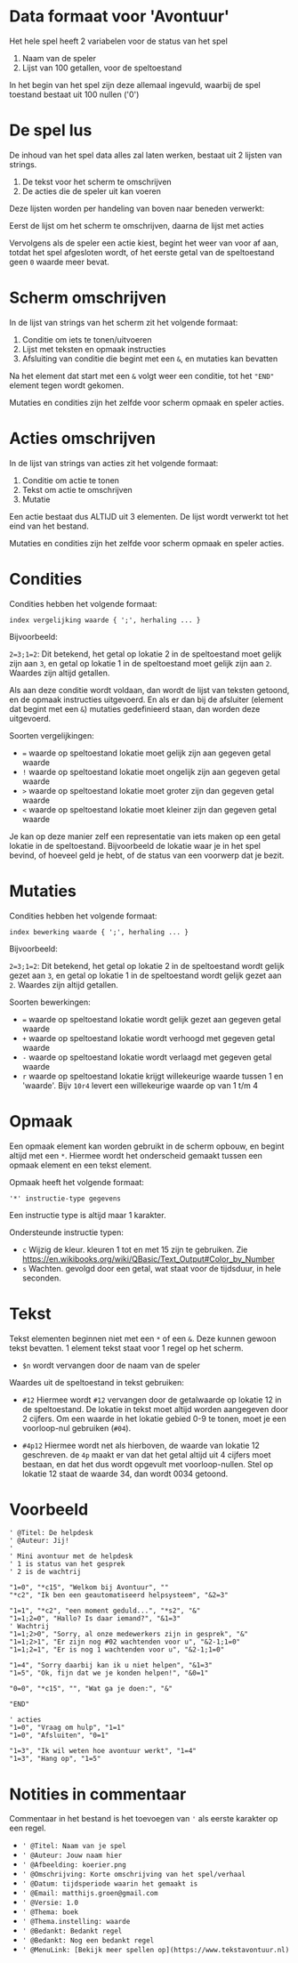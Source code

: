 # Data formaat voor 'Avontuur'

Het hele spel heeft 2 variabelen voor de status van het spel

1. Naam van de speler
2. Lijst van 100 getallen, voor de speltoestand

In het begin van het spel zijn deze allemaal ingevuld, waarbij de spel toestand
bestaat uit 100 nullen ('0')

# De spel lus

De inhoud van het spel data alles zal laten werken, bestaat uit 2 lijsten van
strings.

1. De tekst voor het scherm te omschrijven
2. De acties die de speler uit kan voeren

Deze lijsten worden per handeling van boven naar beneden verwerkt:

Eerst de lijst om het scherm te omschrijven, daarna de lijst met acties

Vervolgens als de speler een actie kiest, begint het weer van voor af aan,
totdat het spel afgesloten wordt, of het eerste getal van de speltoestand geen
`0` waarde meer bevat.

# Scherm omschrijven

In de lijst van strings van het scherm zit het volgende formaat:

1. Conditie om iets te tonen/uitvoeren
2. Lijst met teksten en opmaak instructies
3. Afsluiting van conditie die begint met een `&`, en mutaties kan bevatten

Na het element dat start met een `&` volgt weer een conditie, tot het `"END"`
element tegen wordt gekomen.

Mutaties en condities zijn het zelfde voor scherm opmaak en speler acties.

# Acties omschrijven

In de lijst van strings van acties zit het volgende formaat:

1. Conditie om actie te tonen
2. Tekst om actie te omschrijven
3. Mutatie

Een actie bestaat dus ALTIJD uit 3 elementen. De lijst wordt verwerkt tot het
eind van het bestand.

Mutaties en condities zijn het zelfde voor scherm opmaak en speler acties.

# Condities

Condities hebben het volgende formaat:

`index vergelijking waarde { ';', herhaling ... }`

Bijvoorbeeld:

`2=3;1=2`: Dit betekend, het getal op lokatie 2 in de speltoestand moet gelijk
zijn aan `3`, en getal op lokatie 1 in de speltoestand moet gelijk zijn aan `2`.
Waardes zijn altijd getallen.

Als aan deze conditie wordt voldaan, dan wordt de lijst van teksten getoond, en
de opmaak instructies uitgevoerd. En als er dan bij de afsluiter (element dat
begint met een `&`) mutaties gedefinieerd staan, dan worden deze uitgevoerd.

Soorten vergelijkingen:

- `=` waarde op speltoestand lokatie moet gelijk zijn aan gegeven getal waarde
- `!` waarde op speltoestand lokatie moet ongelijk zijn aan gegeven getal waarde
- `>` waarde op speltoestand lokatie moet groter zijn dan gegeven getal waarde
- `<` waarde op speltoestand lokatie moet kleiner zijn dan gegeven getal waarde

Je kan op deze manier zelf een representatie van iets maken op een getal lokatie
in de speltoestand. Bijvoorbeeld de lokatie waar je in het spel bevind, of
hoeveel geld je hebt, of de status van een voorwerp dat je bezit.

# Mutaties

Condities hebben het volgende formaat:

`index bewerking waarde { ';', herhaling ... }`

Bijvoorbeeld:

`2=3;1=2`: Dit betekend, het getal op lokatie 2 in de speltoestand wordt gelijk
gezet aan `3`, en getal op lokatie 1 in de speltoestand wordt gelijk gezet aan
`2`. Waardes zijn altijd getallen.

Soorten bewerkingen:

- `=` waarde op speltoestand lokatie wordt gelijk gezet aan gegeven getal waarde
- `+` waarde op speltoestand lokatie wordt verhoogd met gegeven getal waarde
- `-` waarde op speltoestand lokatie wordt verlaagd met gegeven getal waarde
- `r` waarde op speltoestand lokatie krijgt willekeurige waarde tussen 1 en
  'waarde'. Bijv `10r4` levert een willekeurige waarde op van 1 t/m 4

# Opmaak

Een opmaak element kan worden gebruikt in de scherm opbouw, en begint altijd met
een `*`. Hiermee wordt het onderscheid gemaakt tussen een opmaak element en een
tekst element.

Opmaak heeft het volgende formaat:

`'*' instructie-type gegevens`

Een instructie type is altijd maar 1 karakter.

Ondersteunde instructie typen:

- `c` Wijzig de kleur. kleuren 1 tot en met 15 zijn te gebruiken. Zie
  https://en.wikibooks.org/wiki/QBasic/Text_Output#Color_by_Number
- `s` Wachten. gevolgd door een getal, wat staat voor de tijdsduur, in hele
  seconden.

# Tekst

Tekst elementen beginnen niet met een `*` of een `&`. Deze kunnen gewoon tekst
bevatten. 1 element tekst staat voor 1 regel op het scherm.

- `$n` wordt vervangen door de naam van de speler

Waardes uit de speltoestand in tekst gebruiken:

- `#12` Hiermee wordt `#12` vervangen door de getalwaarde op lokatie 12 in de
  speltoestand. De lokatie in tekst moet altijd worden aangegeven door 2
  cijfers. Om een waarde in het lokatie gebied 0-9 te tonen, moet je een
  voorloop-nul gebruiken (`#04`).

- `#4p12` Hiermee wordt net als hierboven, de waarde van lokatie 12 geschreven.
  de `4p` maakt er van dat het getal altijd uit 4 cijfers moet bestaan, en dat
  het dus wordt opgevult met voorloop-nullen. Stel op lokatie 12 staat de waarde
  34, dan wordt 0034 getoond.

# Voorbeeld

```
' @Titel: De helpdesk
' @Auteur: Jij!
'
' Mini avontuur met de helpdesk
' 1 is status van het gesprek
' 2 is de wachtrij

"1=0", "*c15", "Welkom bij Avontuur", ""
"*c2", "Ik ben een geautomatiseerd helpsysteem", "&2=3"

"1=1", "*c2", "een moment geduld...", "*s2", "&"
"1=1;2=0", "Hallo? Is daar iemand?", "&1=3"
' Wachtrij
"1=1;2>0", "Sorry, al onze medewerkers zijn in gesprek", "&"
"1=1;2>1", "Er zijn nog #02 wachtenden voor u", "&2-1;1=0"
"1=1;2=1", "Er is nog 1 wachtenden voor u", "&2-1;1=0"

"1=4", "Sorry daarbij kan ik u niet helpen", "&1=3"
"1=5", "Ok, fijn dat we je konden helpen!", "&0=1"

"0=0", "*c15", "", "Wat ga je doen:", "&"

"END"

' acties
"1=0", "Vraag om hulp", "1=1"
"1=0", "Afsluiten", "0=1"

"1=3", "Ik wil weten hoe avontuur werkt", "1=4"
"1=3", "Hang op", "1=5"

```

# Notities in commentaar

Commentaar in het bestand is het toevoegen van `'` als eerste karakter op een
regel.

- `' @Titel: Naam van je spel`
- `' @Auteur: Jouw naam hier`
- `' @Afbeelding: koerier.png`
- `' @Omschrijving: Korte omschrijving van het spel/verhaal`
- `' @Datum: tijdsperiode waarin het gemaakt is`
- `' @Email: matthijs.groen@gmail.com`
- `' @Versie: 1.0`
- `' @Thema: boek`
- `' @Thema.instelling: waarde`
- `' @Bedankt: Bedankt regel`
- `' @Bedankt: Nog een bedankt regel`
- `' @MenuLink: [Bekijk meer spellen op](https://www.tekstavontuur.nl)`
